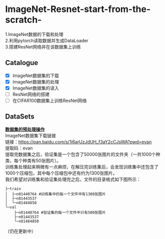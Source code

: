 # ImageNet-Resnet-start-from-the-scratch-
1.ImageNet数据的下载和处理  
2.利用pytorch读取数据并生成DataLoader  
3.搭建ResNet网络并在该数据集上训练  

## Catalogue
- [x] ImageNet数据集的下载
- [x] ImageNet数据集的处理
- [X] ImageNet数据集的读入
- [ ] ResNet网络的搭建
- [ ] 在CIFAR100数据集上训练ResNet网络

## DataSets
**[数据集的预处理操作](https://github.com/Evanwu1125/ImageNet-Resnet-start-from-the-scratch-/tree/main/Datasets)**  
ImageNet数据集下载链接  
链接：https://pan.baidu.com/s/1i6arUzJdUH_f3aY2cCJsWA?pwd=evan  
提取码：evan  
提取完数据集之后，验证集是一个包含了50000张图片的文件夹（一共1000个种类，每个种类有50张图片）。  
训练集处理起来稍微有一点麻烦，在解压完训练集后，会发现训练集中还包含了1000个压缩包，其中每个压缩包中还有约为1300张图片。  
我们希望对训练集和验证集处理完之后，文件的目录格式如下图所示：  
```tree
├─train
│  ├─n01440764 #训练集中的每一个文件中有1300张图片
│  ├─n01443537
│  └─n01484850	
└─val
    ├─n01440764 #验证集的每一个文件中只有500张图片
    ├─n01443537
    └─n01484850
```

（仍在更新中）
